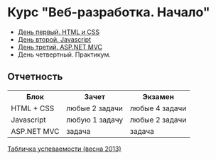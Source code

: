 Курс "Веб-разработка. Начало"
=============

* [День первый. HTML и CSS](html-css/README.md)
* [День второй. Javascript](js/README.md)
* [День третий. ASP.NET MVC](asp-net-mvc/README.md)
* День четвертный. Практикум.


## Отчетность

<table>
  <tr>
    <th>Блок
    <th>Зачет
    <th>Экзамен
  </tr>
  <tr>
    <td>HTML + CSS
    <td>любые 2 задачи
    <td>любые 4 задачи
  </tr>
  <tr>
    <td>Javascript
    <td>любую 1 задачу
    <td>любые 2 задачи
  </tr>
  <tr>
    <td>ASP.NET MVC
    <td>задача
    <td>задача 
  </tr>
</table>

[Табличка успеваемости (весна 2013)](https://docs.google.com/spreadsheet/ccc?key=0AlW9g0IejZAVdGllY3dSTkMyU0Itdzc2bDdHaWhBSHc&usp=sharing)

